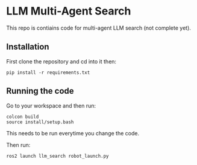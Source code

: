# LLM Multi-Agent Search

This repo is contiains code for multi-agent LLM search (not complete yet). 

## Installation

First clone the repository and cd into it then:

```
pip install -r requirements.txt
```

## Running the code

Go to your workspace and then run:
```
colcon build
source install/setup.bash
```

This needs to be run everytime you change the code.

Then run:
```
ros2 launch llm_search robot_launch.py
```
